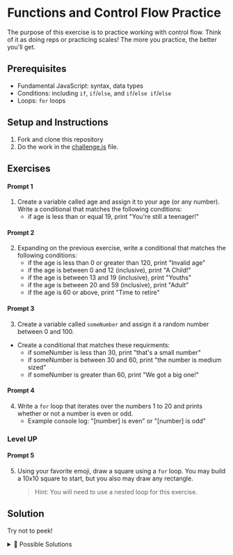 # Functions and Control Flow Practice

The purpose of this exercise is to practice working with control flow. Think of it
as doing reps or practicing scales! The more you practice, the better you'll
get.

## Prerequisites

- Fundamental JavaScript: syntax, data types
- Conditions: including `if`, `if`/`else`, and `if`/`else if`/`else`
- Loops: `for` loops

## Setup and Instructions
1. Fork and clone this repository
2. Do the work in the [challenge.js](challenge.js) file.

## Exercises

#### Prompt 1

1. Create a variable called age and assign it to your age (or any number). Write a conditional that matches the following conditions:
   - if age is less than or equal 19, print "You're still a teenager!"

#### Prompt 2

2. Expanding on the previous exercise, write a conditional that matches the following conditions:
   - if the age is less than 0 or greater than 120, print "Invalid age"
   - if the age is between 0 and 12 (inclusive), print "A Child!"
   - if the age is between 13 and 19 (inclusive), print "Youths"
   - if the age is between 20 and 59 (inclusive), print "Adult"
   - if the age is 60 or above, print "Time to retire"

#### Prompt 3

3. Create a variable called `someNumber` and assign it a random number between 0 and 100.

- Create a conditional that matches these requirments:
  - if someNumber is less than 30, print "that's a small number"
  - if someNumber is between 30 and 60, print "the number is medium sized"
  - if someNumber is greater than 60, print "We got a big one!"

#### Prompt 4

4. Write a `for` loop that iterates over the numbers 1 to 20 and prints whether or not a number is even or odd.
   - Example console log: "[number] is even" or "[number] is odd"

### Level UP

#### Prompt 5

5. Using your favorite emoji, draw a square using a `for` loop. You may build a 10x10 square to start, but you also may draw any rectangle.
   > Hint: You will need to use a nested loop for this exercise.

## Solution

Try not to peek!

<details>
<summary> 🔎 Possible Solutions</summary>

```js

// PROMPT 1

let age = 17;  // You can assign any number to age

if (age <= 19) {
  console.log("You're still a teenager!");
}


// PROMPT 2

let age = 18; // You can assign any number to age
if (age < 0 || age > 120) {
    console.log("Invalid age");
} else if (age >= 0 && age <= 12) {
    console.log("A Child!");
} else if (age >= 13 && age <= 19) {
    console.log("Youths");
} else if (age >= 20 && age <= 59) {
    console.log("Adult");
} else if (age >= 60) {
    console.log("Time to retire!");
}

// PROMPT 3

const someNumber = 50;
// or you can use const someNumber = Math.floor(Math.random() * 101);

if (someNumber < 30) {
  console.log("That's a small number.");
} else if (someNumber >= 30 && someNumber <= 60) {
  console.log("The number is medium sized.");
} else {
  console.log("We got a big one!");
}


// PROMPT 4

for (let num = 1; num <= 50; num++) {
    if (num % 2 === 0) {
        console.log(`${num} is even`);
    } else {
        console.log(`${num} is odd`);
  }
}


// PROMPT 5 - LEVEL UP.

for (let i = 0; i < 10; i++) {
  let row = '';
  for (let j = 0; j < 10; j++) {
    row += '🚀';
  }
  console.log(row);
}

//output:
🚀🚀🚀🚀🚀🚀🚀🚀🚀🚀
🚀🚀🚀🚀🚀🚀🚀🚀🚀🚀
🚀🚀🚀🚀🚀🚀🚀🚀🚀🚀
🚀🚀🚀🚀🚀🚀🚀🚀🚀🚀
🚀🚀🚀🚀🚀🚀🚀🚀🚀🚀
🚀🚀🚀🚀🚀🚀🚀🚀🚀🚀
🚀🚀🚀🚀🚀🚀🚀🚀🚀🚀
🚀🚀🚀🚀🚀🚀🚀🚀🚀🚀
🚀🚀🚀🚀🚀🚀🚀🚀🚀🚀
🚀🚀🚀🚀🚀🚀🚀🚀🚀🚀
```

</details>
